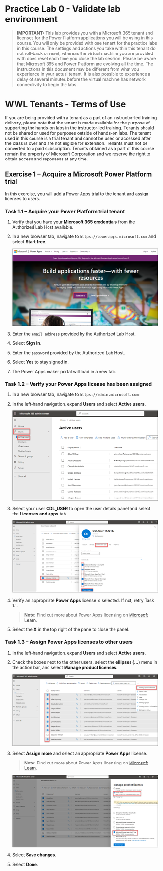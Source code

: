 # Practice Lab 0 - Validate lab environment

> **IMPORTANT:** This lab provides you with a Microsoft 365 tenant and licenses for the Power Platform applications you will be using in this course. You will only be provided with one tenant for the practice labs in this course. The settings and actions you take within this tenant do not roll-back or reset, whereas the virtual machine you are provided with does reset each time you close the lab session. Please be aware that Microsoft 365 and Power Platform are evolving all the time. The instructions in this document may be different from what you experience in your actual tenant. It is also possible to experience a delay of several minutes before the virtual machine has network connectivity to begin the labs.

# WWL Tenants - Terms of Use
If you are being provided with a tenant as a part of an instructor-led training delivery, please note that the tenant is made available for the purpose of supporting the hands-on labs in the instructor-led training. Tenants should not be shared or used for purposes outside of hands-on labs. The tenant used in this course is a trial tenant and cannot be used or accessed after the class is over and are not eligible for extension. Tenants must not be converted to a paid subscription. Tenants obtained as a part of this course remain the property of Microsoft Corporation and we reserve the right to obtain access and repossess at any time. 

## Exercise 1 – Acquire a Microsoft Power Platform trial

In this exercise, you will add a Power Apps trial to the tenant and assign licenses to users.

### Task 1.1 – Acquire your Power Platform trial tenant

1.  Verify that you have your **Microsoft 365 credentials** from the Authorized Lab Host available. 

2.  In a new browser tab, navigate to `https://powerapps.microsoft.com` and select **Start free**.

    ![](../media/module0.png)

4.  Enter the `email address` provided by the Authorized Lab Host. 

5.  Select **Sign in**. 

6.  Enter the `password` provided by the Authorized Lab Host. 

7.  Select **Yes** to stay signed in. 

8.  The Power Apps maker portal will load in a new tab. 


### Task 1.2 – Verify your Power Apps license has been assigned

1.  In a new browser tab, navigate to `https://admin.microsoft.com`

1.  In the left-hand navigation, expand **Users** and select **Active users**.

    ![](../media/pl-200(1).png)

1.  Select your user **ODL_USER<inject key="DeploymentID"></inject>** to open the user details panel and select the **Licenses and apps** tab.

    ![](../media/00mod.png)

1.  Verify an appropriate **Power Apps** license is selected. If not, retry Task 1.1.

    > **Note:** Find out more about Power Apps licensing on [Microsoft Learn](https://learn.microsoft.com/en-us/power-platform/admin/signup-for-powerapps-admin).

1.  Select the **X** in the top right of the pane to close the panel. 


### Task 1.3 – Assign Power Apps licenses to other users

1.  In the left-hand navigation, expand **Users** and select **Active users**.

1.  Check the boxes next to the other users, select the **ellipses (...**) menu in the action bar, and select **Manage product licenses**.

    ![](../media/pl-200(3).png)

1.  Select **Assign more** and select an appropriate **Power Apps** license.

    > **Note:** Find out more about Power Apps licensing on [Microsoft Learn](https://learn.microsoft.com/en-us/power-platform/admin/signup-for-powerapps-admin).

    ![](../media/00mod0.png)

1.  Select **Save changes**.

1.  Select **Done**.

